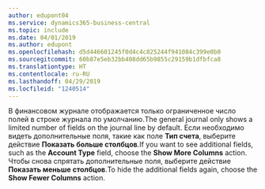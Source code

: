 ```yaml
---
author: edupont04
ms.service: dynamics365-business-central
ms.topic: include
ms.date: 04/01/2019
ms.author: edupont
ms.openlocfilehash: d5d446601245f0d4c4c825244f941084c399e0b0
ms.sourcegitcommit: 60b87e5eb32bb408dd65b9855c29159b1dfbfca8
ms.translationtype: HT
ms.contentlocale: ru-RU
ms.lasthandoff: 04/29/2019
ms.locfileid: "1240514"
---
```

<span data-ttu-id="f44d9-101">В финансовом журнале отображается только ограниченное число полей в строке журнала по умолчанию.</span><span class="sxs-lookup"><span data-stu-id="f44d9-101">The general journal only shows a limited number of fields on the journal line by default.</span></span> <span data-ttu-id="f44d9-102">Если необходимо видеть дополнительные поля, такие как поле **Тип счета**, выберите действие **Показать больше столбцов**.</span><span class="sxs-lookup"><span data-stu-id="f44d9-102">If you want to see additional fields, such as the **Account Type** field, choose the **Show More Columns** action.</span></span> <span data-ttu-id="f44d9-103">Чтобы снова спрятать дополнительные поля, выберите действие **Показать меньше столбцов**.</span><span class="sxs-lookup"><span data-stu-id="f44d9-103">To hide the additional fields again, choose the **Show Fewer Columns** action.</span></span>  
